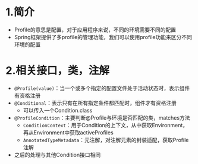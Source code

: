 # 1.简介
- Profile的意思是配置，对于应用程序来说，不同的环境需要不同的配置
- Spring框架提供了多profile的管理功能，我们可以使用profile功能来区分不同环境的配置

# 2.相关接口，类，注解
- `@Profile(value)`：当一个或多个指定的配置文件处于活动状态时，表示组件有资格注册
- `@Conditional`：表示只有在所有指定条件都匹配时，组件才有资格注册
    - 可以传入一个Condition.class
- `@ProfileCondition`：主要判断@Profile与环境是否匹配的类，matches方法
    - `ConditionContext`：用于Condition的上下文，从中获取Environment，再从Environment中获取activeProfiles
    - `AnnotatedTypeMetadata`：元注解，对注解元素的封装适配，获取Profile注解
- 之后的处理与其他Condition接口相同